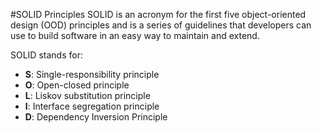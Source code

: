 #SOLID Principles
SOLID is an acronym for the first five object-oriented design (OOD) principles 
and is a series of guidelines that developers can use to build software 
in an easy way to maintain and extend. 

SOLID stands for:
- **S**: Single-responsibility principle
- **O**: Open-closed principle
- **L**: Liskov substitution principle
- **I**: Interface segregation principle
- **D**: Dependency Inversion Principle
